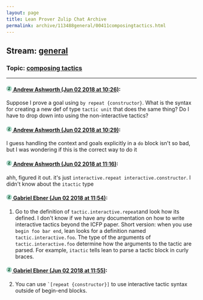 ```yaml
---
layout: page
title: Lean Prover Zulip Chat Archive 
permalink: archive/113488general/00411composingtactics.html
---
```


## Stream: [general](index.html)
### Topic: [composing tactics](00411composingtactics.html)

---

#### [![Click to go to Zulip](../../assets/img/zulip2.png) Andrew Ashworth (Jun 02 2018 at 10:26)](https://leanprover.zulipchat.com/#narrow/stream/113488-general/topic/composing%20tactics/near/127458510):
Suppose I prove a goal using `by repeat {constructor}`. What is the syntax for creating a new def of type `tactic unit` that does the same thing? Do I have to drop down into using the non-interactive tactics?

#### [![Click to go to Zulip](../../assets/img/zulip2.png) Andrew Ashworth (Jun 02 2018 at 10:29)](https://leanprover.zulipchat.com/#narrow/stream/113488-general/topic/composing%20tactics/near/127458561):
I guess handling the context and goals explicitly in a `do` block isn't so bad, but I was wondering if this is the correct way to do it

#### [![Click to go to Zulip](../../assets/img/zulip2.png) Andrew Ashworth (Jun 02 2018 at 11:16)](https://leanprover.zulipchat.com/#narrow/stream/113488-general/topic/composing%20tactics/near/127459735):
ahh, figured it out. it's just `interactive.repeat interactive.constructor`. I didn't know about the `itactic` type

#### [![Click to go to Zulip](../../assets/img/zulip2.png) Gabriel Ebner (Jun 02 2018 at 11:54)](https://leanprover.zulipchat.com/#narrow/stream/113488-general/topic/composing%20tactics/near/127460627):
1) Go to the definition of `tactic.interactive.repeat`and look how its defined.  I don't know if we have any documentation on how to write interactive tactics beyond the ICFP paper.  Short version: when you use `begin foo bar end`, lean looks for a definition named `tactic.interactive.foo`.  The type of the arguments of `tactic.interactive.foo` determine how the arguments to the tactic are parsed.  For example, `itactic` tells lean to parse a tactic block in curly braces.

#### [![Click to go to Zulip](../../assets/img/zulip2.png) Gabriel Ebner (Jun 02 2018 at 11:55)](https://leanprover.zulipchat.com/#narrow/stream/113488-general/topic/composing%20tactics/near/127460634):
2) You can use `` `[repeat {constructor}] `` to use interactive tactic syntax outside of begin-end blocks.

